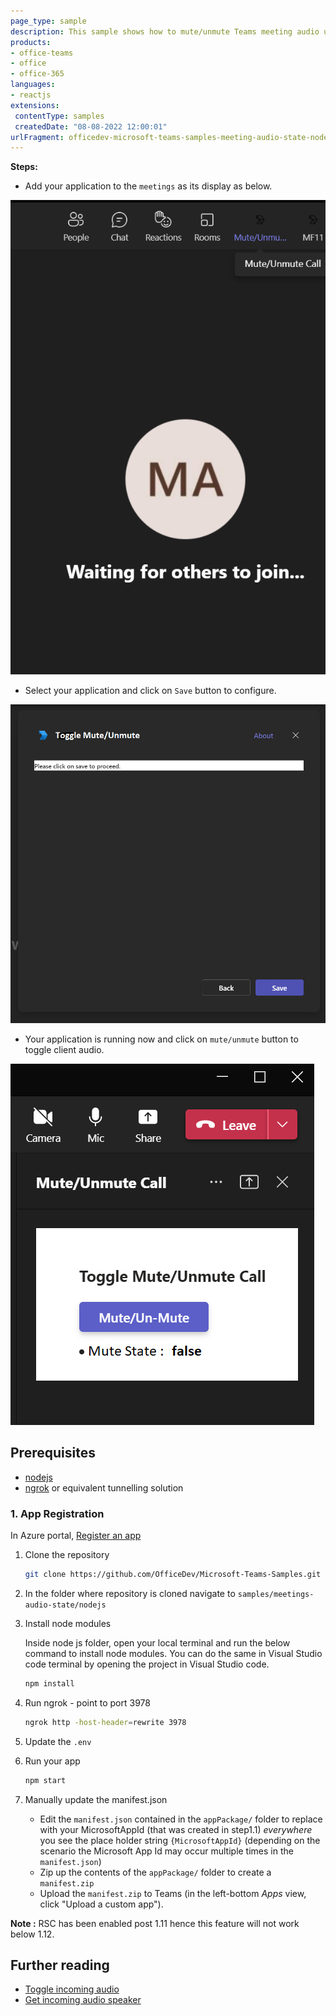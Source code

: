 ```yaml
---
page_type: sample
description: This sample shows how to mute/unmute Teams meeting audio using toggle Incoming Client Audio API.
products:
- office-teams
- office
- office-365
languages:
- reactjs
extensions:
 contentType: samples
 createdDate: "08-08-2022 12:00:01"
urlFragment: officedev-microsoft-teams-samples-meeting-audio-state-nodejs
---
```

**Steps:**

 - Add your application to the `meetings` as its display as below.

  ![Stage 1](Images/SelectApp.png)

 - Select your application and click on `Save` button to configure.

  ![Stage 2](Images/Setting-Up.png)

 - Your application is running now and click on `mute/unmute` button to toggle client audio.

  ![Stage 3](Images/App-InMeeting.png)


## Prerequisites

- [nodejs](https://nodejs.org/en/)
- [ngrok](https://ngrok.com/) or equivalent tunnelling solution

### 1. App Registration 
In Azure portal, [Register an app ](https://portal.azure.com/#view/Microsoft_AAD_RegisteredApps/ApplicationsListBlade)

1) Clone the repository
    ```bash
    git clone https://github.com/OfficeDev/Microsoft-Teams-Samples.git
    ```

2) In the folder where repository is cloned navigate to `samples/meetings-audio-state/nodejs`

3) Install node modules

   Inside node js folder, open your local terminal and run the below command to install node modules. You can do the same in Visual Studio code terminal by opening the project in Visual Studio code.

    ```bash
    npm install
    ```
4) Run ngrok - point to port 3978

    ```bash
    ngrok http -host-header=rewrite 3978
    ```
5) Update the `.env`

6) Run your app

    ```bash
    npm start
    ```
7) Manually update the manifest.json
    - Edit the `manifest.json` contained in the  `appPackage/` folder to replace with your MicrosoftAppId (that was created in step1.1) *everywhere* you see the place holder string `{MicrosoftAppId}` (depending on the scenario the Microsoft App Id may occur multiple times in the `manifest.json`)
    - Zip up the contents of the `appPackage/` folder to create a `manifest.zip`
    - Upload the `manifest.zip` to Teams (in the left-bottom *Apps* view, click "Upload a custom app").

  **Note :** RSC has been enabled post 1.11 hence this feature will not work below 1.12. 

## Further reading

- [Toggle incoming audio](https://docs.microsoft.com/en-us/microsoftteams/platform/apps-in-teams-meetings/api-references?tabs=dotnet#toggle-incoming-audio)
- [Get incoming audio speaker](https://docs.microsoft.com/en-us/microsoftteams/platform/apps-in-teams-meetings/api-references?tabs=dotnet#get-incoming-audio-speaker)

